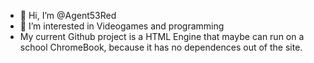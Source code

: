 - 👋 Hi, I’m @Agent53Red
- 👀 I’m interested in Videogames and programming
- My current Github project is a HTML Engine that maybe can run on a school ChromeBook, because it has no dependences out of the site.

<!---
Agent53Red/Agent53Red is a ✨ special ✨ repository because its `README.md` (this file) appears on your GitHub profile.
You can click the Preview link to take a look at your changes.
--->
